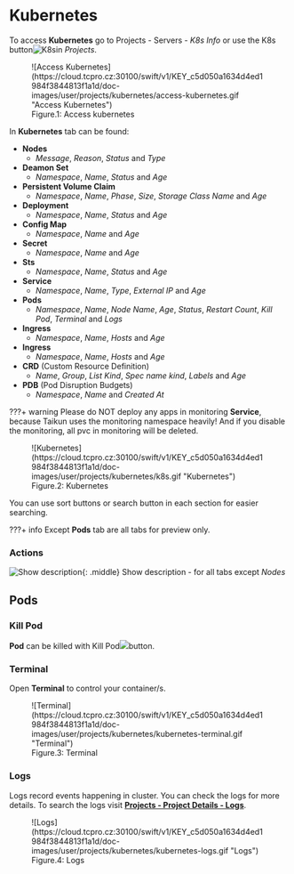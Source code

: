 # **Kubernetes**

To access **Kubernetes** go to Projects - Servers - *K8s Info* or use the K8s button![](ihttps://cloud.tcpro.cz:30100/swift/v1/KEY_c5d050a1634d4ed1984f3844813f1a1d/doc-images/cons/kubernetes.png "K8s")in *Projects*.

<figure markdown>
  ![Access Kubernetes](https://cloud.tcpro.cz:30100/swift/v1/KEY_c5d050a1634d4ed1984f3844813f1a1d/doc-images/user/projects/kubernetes/access-kubernetes.gif "Access Kubernetes")
  <figcaption>Figure.1: Access kubernetes</figcaption>
</figure>

In **Kubernetes** tab can be found:

* **Nodes**
    * *Message*, *Reason*, *Status* and *Type*
* **Deamon Set**
    * *Namespace*, *Name*, *Status* and *Age*
* **Persistent Volume Claim**
    * *Namespace*, *Name*, *Phase*, *Size*, *Storage* *Class* *Name* and *Age*
* **Deployment**
    * *Namespace*, *Name*, *Status* and *Age*
* **Config Map**
    * *Namespace*, *Name* and *Age*
* **Secret**
    * *Namespace*, *Name* and *Age*
* **Sts**
    * *Namespace*, *Name*, *Status* and *Age*
* **Service**
    * *Namespace*, *Name*, *Type*, *External IP* and *Age*
* **Pods**
    * *Namespace*, *Name*, *Node* *Name*, *Age*, *Status*, *Restart* *Count*, *Kill* *Pod*, *Terminal* and *Logs*
* **Ingress**
    * *Namespace*, *Name*, *Hosts* and *Age*
* **Ingress**
    * *Namespace*, *Name*, *Hosts* and *Age*
* **CRD** (Custom Resource Definition)
    * *Name*, *Group*, *List Kind*, *Spec name kind*, *Labels* and *Age*
* **PDB** (Pod Disruption Budgets)
    * *Namespace*, *Name* and *Created At*

???+ warning
	Please do NOT deploy any apps in monitoring **Service**, because Taikun uses the monitoring namespace heavily! And if you disable the monitoring, all pvc in monitoring will be deleted.

<figure markdown>
  ![Kubernetes](https://cloud.tcpro.cz:30100/swift/v1/KEY_c5d050a1634d4ed1984f3844813f1a1d/doc-images/user/projects/kubernetes/k8s.gif "Kubernetes")
  <figcaption>Figure.2: Kubernetes</figcaption>
</figure>

You can use sort buttons or search button in each section for easier searching.

???+ info
	Except **Pods** tab are all tabs for preview only.


### **Actions**

![Show description](https://cloud.tcpro.cz:30100/swift/v1/KEY_c5d050a1634d4ed1984f3844813f1a1d/doc-images/icons/show-description.png){: .middle} Show description - for all tabs except *Nodes*

## **Pods**

### **Kill Pod**

**Pod** can be killed with Kill Pod![](https://cloud.tcpro.cz:30101/swift/v1/KEY_c5d050a1634d4ed1984f3844813f1a1d/doc-images/icons/kill-pod.png)button.

### **Terminal**

Open **Terminal** to control your container/s.

<figure markdown>
  ![Terminal](https://cloud.tcpro.cz:30100/swift/v1/KEY_c5d050a1634d4ed1984f3844813f1a1d/doc-images/user/projects/kubernetes/kubernetes-terminal.gif "Terminal")
  <figcaption>Figure.3: Terminal</figcaption>
</figure>

### **Logs**

Logs record events happening in cluster. You can check the logs for more details. To search the logs visit [**Projects - Project Details - Logs**](../project-details-k8s/#logs).

<figure markdown>
  ![Logs](https://cloud.tcpro.cz:30100/swift/v1/KEY_c5d050a1634d4ed1984f3844813f1a1d/doc-images/user/projects/kubernetes/kubernetes-logs.gif "Logs")
  <figcaption>Figure.4: Logs</figcaption>
</figure>
